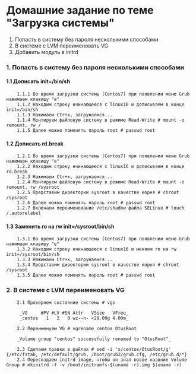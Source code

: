 # Домашние задание по теме "Загрузка системы"

1. Попасть в систему без пароля несколькими способами
2. В системе с LVM переименовать VG
3. Добавить модуль в initrd


### 1.  Попасть в систему без пароля несколькими способами

####    1.1 Дописать init=/bin/sh
        1.1.1 Во время загрузки системы (Centos7) при появлении меню Grub нажимаем клавишу "e"
        1.1.2 Находим строку нчинающеюся с linux16 и дописываем в конце init=/bin/sh
        1.1.3 Нажимаем Ctr+x, загружаемся... 
        1.1.4 Монтируем файловую систему в режиме Read-Write # mount -o remount, rw /
        1.1.5 Далее можно поменять пароль root # passwd root

####    1.2 Дописать rd.break
        1.2.1 Во время загрузки системы (Centos7) при появлении меню Grub нажимаем клавишу "e"
        1.2.2 Находим строку нчинающеюся с linux16 и дописываем в конце rd.break
        1.2.3 Нажимаем Ctr+x, загружаемся...
        1.2.4 Монтируем файловую систему в режиме Read-Write # mount -o remount, rw /sysroot
        1.2.5 Представим директории sysroot в качестве корня # chroot /sysroot
        1.2.6 Далее можно поменять пароль root # passwd root
        1.2.7 Включаем переименование /etc/shadow файла SELinux # touch /.autorelabel


####    1.3 Заменить ro на rw init=/sysroot/bin/sh
        1.3.1 Во время загрузки системы (Centos7) при появлении меню Grub нажимаем клавишу "e"
        1.3.2 Находим строку нчинающеюся с linux16 и меняем ro на rw init=/sysroot/bin/sh
        1.3.3 Нажимаем Ctr+x, загружаемся...
        1.3.4 Представим директории sysroot в качестве корня # chroot /sysroot
        1.3.5 Далее можно поменять пароль root # passwd root
 
### 2.  В системе с LVM переименовать VG
        
        2.1 Проверяем состояние системы # vgs
        
         _VG     #PV #LV #SN Attr   VSize   VFree_
         _centos   1   2   0 wz--n- <29.00g 4.00m_
        
        2.2 Переименуем VG # vgrename centos OtusRoot
        
        _Volume group "centos" successfully renamed to "OtusRoot"_
        
        2.3 Сделаем правки в файлах # sed -i 's/centos/OtusRoot/g' {/etc/fstab, /etc/default/grub, /boot/grub2/grub.cfg, /etc/grub.d/*}
        2.4 Пересоздаем initrd image, чтобы он знал новое назвние Volume Group # mkinitrd -f -v /boot/initramfs-$(uname -r).img $(uname -r)


        

    
